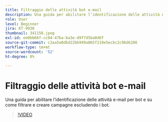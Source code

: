 ```yaml
---
title: Filtraggio delle attività bot e-mail
description: Una guida per abilitare l’identificazione delle attività e-mail per bot e su come filtrare e creare campagne escludendo i bot.
role: User
level: Beginner
jira: KT-9930
thumbnail: 341158.jpeg
exl-id: ee0bb66f-cc04-47ba-ba3e-d9f7d5ba0d6f
source-git-commit: c2aa5a0dbd22bb949a865f219e5ecbc2c96d6286
workflow-type: tm+mt
source-wordcount: '52'
ht-degree: 0%

---
```


# Filtraggio delle attività bot e-mail

Una guida per abilitare l’identificazione delle attività e-mail per bot e su come filtrare e creare campagne escludendo i bot.

>[!VIDEO](https://video.tv.adobe.com/v/341158/?quality=12&learn=on)
